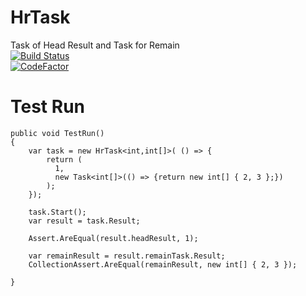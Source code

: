 # HrTask
Task of Head Result and Task for Remain <br/>
[![Build Status](https://github.com/7k8m/HrTask/workflows/.NET%20Core/badge.svg?branch=master)](https://github.com/7k8m/HrTask/actions)<br/>
[![CodeFactor](https://www.codefactor.io/repository/github/7k8m/HrTask/badge/master)](https://www.codefactor.io/repository/github/7k8m/HrTask/overview/master)<br/>
# Test Run

`````
public void TestRun()
{
    var task = new HrTask<int,int[]>( () => {
        return (
          1, 
          new Task<int[]>(() => {return new int[] { 2, 3 };})
        );
    });

    task.Start();
    var result = task.Result;

    Assert.AreEqual(result.headResult, 1);

    var remainResult = result.remainTask.Result;
    CollectionAssert.AreEqual(remainResult, new int[] { 2, 3 });

}
`````
